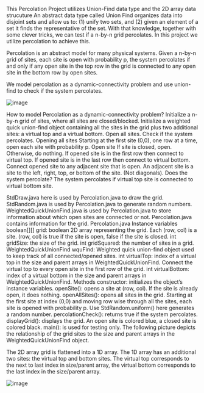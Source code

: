 This Percolation Project utilizes Union-Find data type and the 2D array data strucuture
An abstract data type called Union Find organizes data into disjoint sets and allow us to: (1) unify two sets, and (2) given an  element of a set it finds the representative of  the set. With that knowledge, together with some clever tricks, we can test if a n-by-n grid percolates. In this project we utilize percolation to achieve this.

Percolation is an abstract model for many physical systems. Given a n-by-n grid of sites, each site is open with probability p, the system percolates if and only if any open site in the top row in the grid is connected to any open site in the bottom row by open sites.

We model percolation as a dynamic-connectivity problem and use union-find to check if the system percolates. 

![image](https://github.com/SROTRIYOSENGUPTA/Percolation/assets/69280834/6cd65456-85a4-4ac2-ae7e-7b9e7123eaa1)


How to model Percolation as a dynamic-connectivity problem?
Initialize a n-by-n grid of sites, where all sites are closed/blocked.
Initialize a weighted quick union-find object containing all the sites in the grid plus two additional sites: a virtual top and a virtual bottom.
Open all sites.
Check if the system percolates.
Opening all sites
Starting at the first site (0,0), one row at a time, open each site with probability p.
Open site
If site is closed, open. Otherwise, do nothing.
If opened site is in the first row then connect to virtual top.
If opened site is in the last row then connect to virtual bottom.
Connect opened site to any adjacent site that is open. An adjacent site is a site to the left, right, top, or bottom of the site. (Not diagonals).
Does the system percolate?
The system percolates if virtual top site is connected to virtual bottom site.


StdDraw.java here is used by Percolation.java to draw the grid.
StdRandom.java is used by Percolation.java to generate random numbers.
WeightedQuickUnionFind.java is used by Percolation.java to store information about which open sites are connected or not.
Percolation.java contains information for the grid.
Percolation.java
Instance variables
boolean[][] grid: boolean 2D array representing the grid. Each (row, col) is a site. (row, col) is true if the site is open, false if the site is closed.
int gridSize: the size of the grid.
int gridSquared: the number of sites in a grid.
WeightedQuickUnionFind wquFind: Weighted quick union-find object used to keep track of all connected/opened sites.
int virtualTop: index of a virtual top in the size and parent arrays in WeightedQuickUnionFind. Connect the virtual top to every open site in the first row of the grid. 
int virtualBottom: index of a virtual bottom in the size and parent arrays in WeightedQuickUnionFind.
Methods
constructor: initializes the object’s instance variables. 
openSite(): opens a site at (row, col). If the site is already open, it does nothing.
openAllSites(): opens all sites in the grid.  Starting at the first site at index (0,0) and moving row wise through all the sites, each site is opened with probability p.  Use StdRandom.uniform() here generates a random number.
percolationCheck(): returns true if the system percolates. 
displayGrid(): displays the grid. An open site is colored blue, a closed site is colored black.
main(): is used for testing only.
The following picture depicts the relationship of the grid sites to the size and parent arrays in the WeightedQuickUnionFind object.

The 2D array grid is flattened into a 1D array.
The 1D array has an additional two sites: the virtual top and bottom sites.
The virtual top corresponds to the next to last index in size/parent array, the virtual bottom corresponds to the last index in the size/parent array.

![image](https://github.com/SROTRIYOSENGUPTA/Percolation/assets/69280834/1e9a8012-f588-4fb8-96f7-04f880703294)




